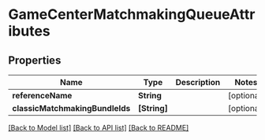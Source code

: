 # GameCenterMatchmakingQueueAttributes

## Properties
Name | Type | Description | Notes
------------ | ------------- | ------------- | -------------
**referenceName** | **String** |  | [optional] 
**classicMatchmakingBundleIds** | **[String]** |  | [optional] 

[[Back to Model list]](../README.md#documentation-for-models) [[Back to API list]](../README.md#documentation-for-api-endpoints) [[Back to README]](../README.md)


